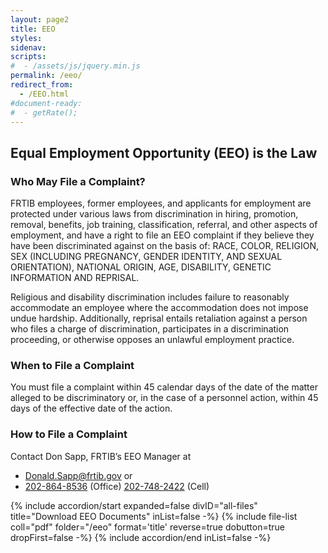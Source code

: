 ```yaml
---
layout: page2
title: EEO
styles:
sidenav:
scripts:
#  - /assets/js/jquery.min.js
permalink: /eeo/
redirect_from:
  - /EEO.html
#document-ready:
#  - getRate();
---
```


## Equal Employment Opportunity (EEO) is the Law

### Who May File a Complaint?

FRTIB employees, former employees, and applicants for employment are protected under various laws from discrimination in hiring, promotion, removal, benefits, job training, classification, referral, and other aspects of employment, and have a right to file an EEO complaint if they believe they have been discriminated against on the basis of: RACE, COLOR, RELIGION, SEX (INCLUDING PREGNANCY, GENDER IDENTITY, AND SEXUAL ORIENTATION), NATIONAL ORIGIN, AGE, DISABILITY, GENETIC INFORMATION AND REPRISAL.

Religious and disability discrimination includes failure to reasonably accommodate an employee where the accommodation does not impose undue hardship. Additionally, reprisal entails retaliation against a person who files a charge of discrimination, participates in a discrimination proceeding, or otherwise opposes an unlawful employment practice.

### When to File a Complaint

You must file a complaint within 45 calendar days of the date of the matter alleged to be discriminatory or, in the case of a personnel action, within 45 days of the effective date of the action. 

### How to File a Complaint

Contact Don Sapp, FRTIB’s EEO Manager at<br>
* <Donald.Sapp@frtib.gov> or
* <a href="tel:202-864-8536">202-864-8536</a> (Office) <a href="tel:202-748-2422"> 202-748-2422</a> (Cell)

<div class="usa-accordion">
{% include accordion/start expanded=false divID="all-files" title="Download EEO Documents" inList=false -%}
{% include file-list coll="pdf" folder="/eeo" format='title' reverse=true dobutton=true dropFirst=false -%}
{% include accordion/end  inList=false -%}
</div>

<!-- CONTENT END -->
